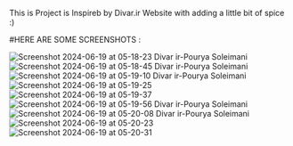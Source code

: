 This is Project is Inspireb by Divar.ir Website with adding a little bit of spice :)

#HERE ARE SOME SCREENSHOTS : 

![Screenshot 2024-06-19 at 05-18-23 Divar ir-Pourya Soleimani](https://github.com/PouryaSoleimani/DIVAR.IR-/assets/159859200/3dc9b498-f38a-4ead-8d4d-5292fbe368ad)
![Screenshot 2024-06-19 at 05-18-45 Divar ir-Pourya Soleimani](https://github.com/PouryaSoleimani/DIVAR.IR-/assets/159859200/a682533d-f4e0-4dcd-937e-9094b89217be)
![Screenshot 2024-06-19 at 05-19-10 Divar ir-Pourya Soleimani](https://github.com/PouryaSoleimani/DIVAR.IR-/assets/159859200/d13bfe4e-456b-4a28-be29-34b61dabdd86)
![Screenshot 2024-06-19 at 05-19-25 ](https://github.com/PouryaSoleimani/DIVAR.IR-/assets/159859200/daa4aa45-ebf1-4c75-a230-26f384308993)
![Screenshot 2024-06-19 at 05-19-37 ](https://github.com/PouryaSoleimani/DIVAR.IR-/assets/159859200/758c7aeb-eeeb-4091-913e-b0b645cb3070)
![Screenshot 2024-06-19 at 05-19-56 Divar ir-Pourya Soleimani](https://github.com/PouryaSoleimani/DIVAR.IR-/assets/159859200/c4dd6ab8-1dcc-44e2-96b6-7d41b4818288)
![Screenshot 2024-06-19 at 05-20-08 Divar ir-Pourya Soleimani](https://github.com/PouryaSoleimani/DIVAR.IR-/assets/159859200/1a2fbce9-e39d-47be-85fd-4be6ba141f4f)
![Screenshot 2024-06-19 at 05-20-23 ](https://github.com/PouryaSoleimani/DIVAR.IR-/assets/159859200/28445b1e-1867-4bd7-a16c-5bc2c0fd8afc)
![Screenshot 2024-06-19 at 05-20-31 ](https://github.com/PouryaSoleimani/DIVAR.IR-/assets/159859200/b573142d-d4b4-42e6-ae86-cccf94c6a591)
